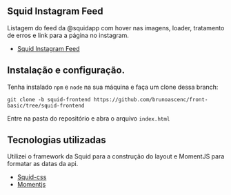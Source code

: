 ## Squid Instagram Feed

Listagem do feed da @squidapp com hover nas imagens, loader, tratamento de erros e link para a página no instagram. 
- [Squid Instagram Feed](https://squidfeed-teste.netlify.app/)

## Instalação e configuração.

Tenha instalado `npm` e `node` na sua máquina e faça um clone dessa branch:

`git clone -b squid-frontend https://github.com/brunoascenc/front-basic/tree/squid-frontend`

Entre na pasta do repositório e abra o arquivo `index.html`

## Tecnologias utilizadas

Utilizei o framework da Squid para a construção do layout e MomentJS para formatar as datas da api.

- [Squid-css](https://css.squidit.com.br/)
- [Momentjs](https://momentjs.com/)
